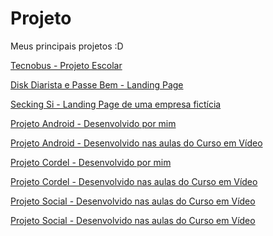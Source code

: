 # Projeto
Meus principais projetos :D

<a href="https://jaojogadez.github.io/ensino-medio/1%C2%BA%20S%C3%A9rie%20-%20ADW/tecnobus/" target="_blank">Tecnobus - Projeto Escolar</a>

<a href="https://jaojogadez.github.io/projetos/disk%20diarista%20e%20passe%20bem/Disk%20Diarista%20Page/" target="_blank">Disk Diarista e Passe Bem - Landing Page</a><br>

<a href="https://jaojogadez.github.io/projetos/secking/index.html" target="_blank">Secking Si - Landing Page de uma empresa fictícia</a><br>

<a href="https://jaojogadez.github.io/projetos/projeto-android/desafio10%20-%20feito%20por%20mim/" target="_blank">Projeto Android - Desenvolvido por mim</a>

<a href="https://jaojogadez.github.io/projetos/projeto-android/projeto-android/" target="_blank">Projeto Android - Desenvolvido nas aulas do Curso em Vídeo </a>

<a href="https://jaojogadez.github.io/projetos/projeto-cordel/desafio12%20-%20feito%20por%20mim/" target="_blank">Projeto Cordel - Desenvolvido por mim</a>

<a href="https://jaojogadez.github.io/projetos/projeto-cordel/desafio12%20-%20desenvolvido%20nas%20aulas%20do%20curso/" target="_blank">Projeto Cordel - Desenvolvido nas aulas do Curso em Vídeo</a>

<a href="https://jaojogadez.github.io/projetos/projeto-social/projeto-social-feito-por-mim/index.html" target="_blank">Projeto Social - Desenvolvido nas aulas do Curso em Vídeo</a>

<a href="https://jaojogadez.github.io/projetos/projeto-social/projeto-social-curso-em-video/index.html" target="_blank">Projeto Social - Desenvolvido nas aulas do Curso em Vídeo</a>





